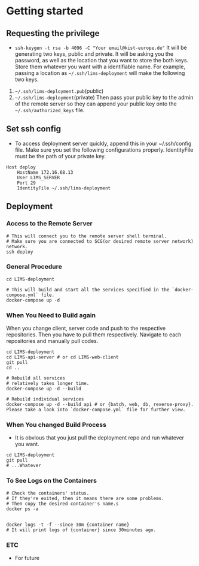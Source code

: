 # Getting started

## Requesting the privilege
- `ssh-keygen -t rsa -b 4096 -C "Your email@kist-europe.de"`
It will be generating two keys, public and private.
It will be asking you the password, as well as the location that you want to store the both keys. Store them whatever you want with a identifiable name. For example, passing a location as `~/.ssh/lims-deployment` will make the following two keys.
1. `~/.ssh/lims-deployment.pub`(public)
2. `~/.ssh/lims-deployment`(private)
Then pass your public key to the admin of the remote server so they can append your public key onto the `~/.ssh/authorized_keys` file.

## Set ssh config

- To access deployment server quickly, append this in your ~/.ssh/config file. Make sure you set the following configurations properly. IdentityFile must be the path of your private key.

```shell
Host deploy
    HostName 172.16.68.13
    User LIMS_SERVER
    Port 29
    IdentityFile ~/.ssh/lims-deployment
```

## Deployment

### Access to the Remote Server
```shell
# This will connect you to the remote server shell terminal.
# Make sure you are connected to SCG(or desired remote server network) network.
ssh deploy 
```

### General Procedure
```shell
cd LIMS-deployment

# This will build and start all the services specified in the `docker-compose.yml` file.
docker-compose up -d

```

### When You Need to Build again
When you change client, server code and push to the respective repositories. Then you have to pull them respectively.
Navigate to each repositories and manually pull codes.
```shell
cd LIMS-deployment
cd LIMS-api-server # or cd LIMS-web-client
git pull
cd ..

# Rebuild all services
# relatively takes longer time.
docker-compose up -d --build

# Rebuild individual services
docker-compose up -d --build api # or {batch, web, db, reverse-proxy}. Please take a look into `docker-compose.yml` file for further view.
```

### When You changed Build Process
- It is obvious that you just pull the deployment repo and run whatever you want.
```shell
cd LIMS-deployment
git pull
# ...Whatever
```

### To See Logs on the Containers

```shell
# Check the containers' status.
# If they're exited, then it means there are some problems.
# Then copy the desired container's name.s
docker ps -a


docker logs -t -f --since 30m {container name} 
# It will print logs of {container} since 30minutes ago.
```

### ETC
- For future 